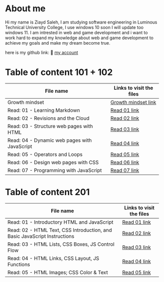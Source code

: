 # About me 

Hi my name is Ziayd Saleh, I am studying software engineering in Luminous Technical University College, I use windows 10 soon I will update too windows 11. I am intrested in web and game development and i want to work hard to expand my knowledge about web and game development to achieve my goals and make my dream become true.

here is my github link: 💙
[my account](https://github.com/Ziyadhs?tab=repositories)
# Table of content 101 + 102

| File name | Links to visit the files |
| --- | ----------- |
| Growth mindset | [Growth mindset link](https://ziyadhs.github.io/Read-Notes/growth%20mindset) |
| Read: 01 - Learning Markdown | [Read 01 link](https://ziyadhs.github.io/Read-Notes/Read:%2001%20-%20Learning%20Markdown) |
| Read: 02 - Revisions and the Cloud | [Read 02 link](https://ziyadhs.github.io/Read-Notes/Read:%2002%20-%20Revisions%20and%20the%20Cloud) |
| Read: 03 - Structure web pages with HTML | [Read 03 link](https://ziyadhs.github.io/Read-Notes/Read03) |
|  Read: 04 - Dynamic web pages with JavaScript | [Read 04 link](https://ziyadhs.github.io/Read-Notes/Read04) |
|  Read: 05 - Operators and Loops | [Read 05 link](https://ziyadhs.github.io/Read-Notes/Read05) |
|  Read: 06 - Design web pages with CSS | [Read 06 link](https://ziyadhs.github.io/Read-Notes/Read06) |
|  Read: 07 - Programming with JavaScript | [Read 07 link](https://ziyadhs.github.io/Read-Notes/Read07) |

# Table of content 201

| File name | Links to visit the files |
| --- | ----------- |
| Read: 01 - Introductory HTML and JavaScript | [Read 01 link](https://ziyadhs.github.io/Read-Notes/Read01c201) |
| Read: 02 - HTML Text, CSS Introduction, and Basic JavaScript Instructions | [Read 02 link](https://ziyadhs.github.io/Read-Notes/Read02c201) |
| Read: 03 - HTML Lists, CSS Boxes, JS Control Flow | [Read 03 link](https://ziyadhs.github.io/Read-Notes/Read03c201) |
| Read: 04 - HTML Links, CSS Layout, JS Functions | [Read 04 link](https://ziyadhs.github.io/Read-Notes/Read04c201) |
| Read: 05 - HTML Images; CSS Color & Text | [Read 05 link](https://ziyadhs.github.io/Read-Notes/Read05c201) |